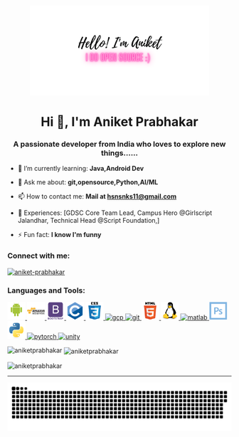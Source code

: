 <p align="center"><a href="https://aniketprabhakar.github.io"><img width="80%" src="https://github.com/aniketprabhakar/aniketprabhakar/blob/4ff1df6f6feadb7c110e4fc762f3ca3f10573c6b/Hello!%20I'm%20Aniket%20(2).png" /></a></p>
<h1 align="center">Hi 👋, I'm Aniket Prabhakar</h1>
<h3 align="center">A passionate developer from India who loves to explore new things......</h3>

- 🌱 I’m currently learning: **Java,Android Dev**

- 💬 Ask me about: **git,opensource,Python,AI/ML**

- 📫 How to contact me: **Mail at hsnsnks11@gmail.com**

- 📄 Experiences: [GDSC Core Team Lead, Campus Hero @Girlscript Jalandhar, Technical Head @Script Foundation,]

- ⚡ Fun fact: **I know I'm funny**

<h3 align="left">Connect with me:</h3>
<p align="left">
<a href="https://linkedin.com/in/aniket-prabhakar" target="blank"><img align="center" src="https://raw.githubusercontent.com/rahuldkjain/github-profile-readme-generator/master/src/images/icons/Social/linked-in-alt.svg" alt="aniket-prabhakar" height="30" width="40" /></a>
</p>

<h3 align="left">Languages and Tools:</h3>
<p align="left"> <a href="https://developer.android.com" target="_blank"> <img src="https://raw.githubusercontent.com/devicons/devicon/master/icons/android/android-original-wordmark.svg" alt="android" width="40" height="40"/> </a> <a href="https://aws.amazon.com" target="_blank"> <img src="https://raw.githubusercontent.com/devicons/devicon/master/icons/amazonwebservices/amazonwebservices-original-wordmark.svg" alt="aws" width="40" height="40"/> </a> <a href="https://getbootstrap.com" target="_blank"> <img src="https://raw.githubusercontent.com/devicons/devicon/master/icons/bootstrap/bootstrap-plain-wordmark.svg" alt="bootstrap" width="40" height="40"/> </a> <a href="https://www.cprogramming.com/" target="_blank"> <img src="https://raw.githubusercontent.com/devicons/devicon/master/icons/c/c-original.svg" alt="c" width="40" height="40"/> </a> <a href="https://www.w3schools.com/css/" target="_blank"> <img src="https://raw.githubusercontent.com/devicons/devicon/master/icons/css3/css3-original-wordmark.svg" alt="css3" width="40" height="40"/> </a> <a href="https://cloud.google.com" target="_blank"> <img src="https://www.vectorlogo.zone/logos/google_cloud/google_cloud-icon.svg" alt="gcp" width="40" height="40"/> </a> <a href="https://git-scm.com/" target="_blank"> <img src="https://www.vectorlogo.zone/logos/git-scm/git-scm-icon.svg" alt="git" width="40" height="40"/> </a> <a href="https://www.w3.org/html/" target="_blank"> <img src="https://raw.githubusercontent.com/devicons/devicon/master/icons/html5/html5-original-wordmark.svg" alt="html5" width="40" height="40"/> </a> <a href="https://www.linux.org/" target="_blank"> <img src="https://raw.githubusercontent.com/devicons/devicon/master/icons/linux/linux-original.svg" alt="linux" width="40" height="40"/> </a> <a href="https://www.mathworks.com/" target="_blank"> <img src="https://upload.wikimedia.org/wikipedia/commons/2/21/Matlab_Logo.png" alt="matlab" width="40" height="40"/> </a> <a href="https://www.photoshop.com/en" target="_blank"> <img src="https://raw.githubusercontent.com/devicons/devicon/master/icons/photoshop/photoshop-line.svg" alt="photoshop" width="40" height="40"/> </a> <a href="https://www.python.org" target="_blank"> <img src="https://raw.githubusercontent.com/devicons/devicon/master/icons/python/python-original.svg" alt="python" width="40" height="40"/> </a> <a href="https://pytorch.org/" target="_blank"> <img src="https://www.vectorlogo.zone/logos/pytorch/pytorch-icon.svg" alt="pytorch" width="40" height="40"/> </a> <a href="https://unity.com/" target="_blank"> <img src="https://www.vectorlogo.zone/logos/unity3d/unity3d-icon.svg" alt="unity" width="40" height="40"/> </a> </p>

<p><img align="left" src="https://github-readme-stats.vercel.app/api/top-langs?username=aniketprabhakar&show_icons=true&locale=en&layout=compact" alt="aniketprabhakar" /></p>

<p>&nbsp;<img align="center" src="https://github-readme-stats.vercel.app/api?username=aniketprabhakar&show_icons=true&locale=en" alt="aniketprabhakar" /></p>

<p><img align="center" src="https://github-readme-streak-stats.herokuapp.com/?user=aniketprabhakar&" alt="aniketprabhakar" /></p>
<hr>

<p align="center">
  <img src="https://github.com/aniketprabhakar/aniketprabhakar/blob/c258f06421a284bcbfb7f0676974b34a311fa833/assets/user-contribution.svg" alt="snake"></center>
</p>
